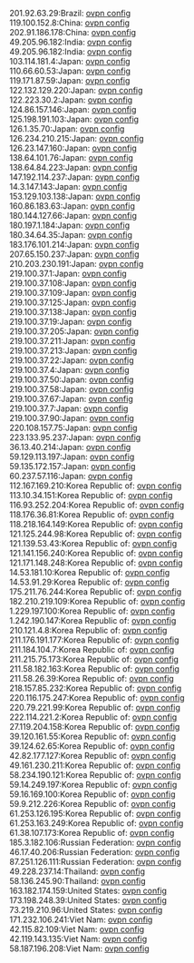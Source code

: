 201.92.63.29:Brazil: [ovpn config](vpn/201_92_63_29.ovpn)  
119.100.152.8:China: [ovpn config](vpn/119_100_152_8.ovpn)  
202.91.186.178:China: [ovpn config](vpn/202_91_186_178.ovpn)  
49.205.96.182:India: [ovpn config](vpn/49_205_96_182.ovpn)  
49.205.96.182:India: [ovpn config](vpn/49_205_96_182.ovpn)  
103.114.181.4:Japan: [ovpn config](vpn/103_114_181_4.ovpn)  
110.66.60.53:Japan: [ovpn config](vpn/110_66_60_53.ovpn)  
119.171.87.59:Japan: [ovpn config](vpn/119_171_87_59.ovpn)  
122.132.129.220:Japan: [ovpn config](vpn/122_132_129_220.ovpn)  
122.223.30.2:Japan: [ovpn config](vpn/122_223_30_2.ovpn)  
124.86.157.146:Japan: [ovpn config](vpn/124_86_157_146.ovpn)  
125.198.191.103:Japan: [ovpn config](vpn/125_198_191_103.ovpn)  
126.1.35.70:Japan: [ovpn config](vpn/126_1_35_70.ovpn)  
126.234.210.215:Japan: [ovpn config](vpn/126_234_210_215.ovpn)  
126.23.147.160:Japan: [ovpn config](vpn/126_23_147_160.ovpn)  
138.64.101.76:Japan: [ovpn config](vpn/138_64_101_76.ovpn)  
138.64.84.223:Japan: [ovpn config](vpn/138_64_84_223.ovpn)  
147.192.114.237:Japan: [ovpn config](vpn/147_192_114_237.ovpn)  
14.3.147.143:Japan: [ovpn config](vpn/14_3_147_143.ovpn)  
153.129.103.138:Japan: [ovpn config](vpn/153_129_103_138.ovpn)  
160.86.183.63:Japan: [ovpn config](vpn/160_86_183_63.ovpn)  
180.144.127.66:Japan: [ovpn config](vpn/180_144_127_66.ovpn)  
180.197.1.184:Japan: [ovpn config](vpn/180_197_1_184.ovpn)  
180.34.64.35:Japan: [ovpn config](vpn/180_34_64_35.ovpn)  
183.176.101.214:Japan: [ovpn config](vpn/183_176_101_214.ovpn)  
207.65.150.237:Japan: [ovpn config](vpn/207_65_150_237.ovpn)  
210.203.230.191:Japan: [ovpn config](vpn/210_203_230_191.ovpn)  
219.100.37.1:Japan: [ovpn config](vpn/219_100_37_1.ovpn)  
219.100.37.108:Japan: [ovpn config](vpn/219_100_37_108.ovpn)  
219.100.37.109:Japan: [ovpn config](vpn/219_100_37_109.ovpn)  
219.100.37.125:Japan: [ovpn config](vpn/219_100_37_125.ovpn)  
219.100.37.138:Japan: [ovpn config](vpn/219_100_37_138.ovpn)  
219.100.37.19:Japan: [ovpn config](vpn/219_100_37_19.ovpn)  
219.100.37.205:Japan: [ovpn config](vpn/219_100_37_205.ovpn)  
219.100.37.211:Japan: [ovpn config](vpn/219_100_37_211.ovpn)  
219.100.37.213:Japan: [ovpn config](vpn/219_100_37_213.ovpn)  
219.100.37.22:Japan: [ovpn config](vpn/219_100_37_22.ovpn)  
219.100.37.4:Japan: [ovpn config](vpn/219_100_37_4.ovpn)  
219.100.37.50:Japan: [ovpn config](vpn/219_100_37_50.ovpn)  
219.100.37.58:Japan: [ovpn config](vpn/219_100_37_58.ovpn)  
219.100.37.67:Japan: [ovpn config](vpn/219_100_37_67.ovpn)  
219.100.37.7:Japan: [ovpn config](vpn/219_100_37_7.ovpn)  
219.100.37.90:Japan: [ovpn config](vpn/219_100_37_90.ovpn)  
220.108.157.75:Japan: [ovpn config](vpn/220_108_157_75.ovpn)  
223.133.95.237:Japan: [ovpn config](vpn/223_133_95_237.ovpn)  
36.13.40.214:Japan: [ovpn config](vpn/36_13_40_214.ovpn)  
59.129.113.197:Japan: [ovpn config](vpn/59_129_113_197.ovpn)  
59.135.172.157:Japan: [ovpn config](vpn/59_135_172_157.ovpn)  
60.237.57.116:Japan: [ovpn config](vpn/60_237_57_116.ovpn)  
112.167.169.210:Korea Republic of: [ovpn config](vpn/112_167_169_210.ovpn)  
113.10.34.151:Korea Republic of: [ovpn config](vpn/113_10_34_151.ovpn)  
116.93.252.204:Korea Republic of: [ovpn config](vpn/116_93_252_204.ovpn)  
118.176.36.81:Korea Republic of: [ovpn config](vpn/118_176_36_81.ovpn)  
118.218.164.149:Korea Republic of: [ovpn config](vpn/118_218_164_149.ovpn)  
121.125.244.98:Korea Republic of: [ovpn config](vpn/121_125_244_98.ovpn)  
121.139.53.43:Korea Republic of: [ovpn config](vpn/121_139_53_43.ovpn)  
121.141.156.240:Korea Republic of: [ovpn config](vpn/121_141_156_240.ovpn)  
121.171.148.248:Korea Republic of: [ovpn config](vpn/121_171_148_248.ovpn)  
14.53.181.10:Korea Republic of: [ovpn config](vpn/14_53_181_10.ovpn)  
14.53.91.29:Korea Republic of: [ovpn config](vpn/14_53_91_29.ovpn)  
175.211.76.244:Korea Republic of: [ovpn config](vpn/175_211_76_244.ovpn)  
182.210.219.109:Korea Republic of: [ovpn config](vpn/182_210_219_109.ovpn)  
1.229.197.100:Korea Republic of: [ovpn config](vpn/1_229_197_100.ovpn)  
1.242.190.147:Korea Republic of: [ovpn config](vpn/1_242_190_147.ovpn)  
210.121.4.8:Korea Republic of: [ovpn config](vpn/210_121_4_8.ovpn)  
211.176.191.177:Korea Republic of: [ovpn config](vpn/211_176_191_177.ovpn)  
211.184.104.7:Korea Republic of: [ovpn config](vpn/211_184_104_7.ovpn)  
211.215.75.173:Korea Republic of: [ovpn config](vpn/211_215_75_173.ovpn)  
211.58.182.163:Korea Republic of: [ovpn config](vpn/211_58_182_163.ovpn)  
211.58.26.39:Korea Republic of: [ovpn config](vpn/211_58_26_39.ovpn)  
218.157.85.232:Korea Republic of: [ovpn config](vpn/218_157_85_232.ovpn)  
220.116.175.247:Korea Republic of: [ovpn config](vpn/220_116_175_247.ovpn)  
220.79.221.99:Korea Republic of: [ovpn config](vpn/220_79_221_99.ovpn)  
222.114.221.2:Korea Republic of: [ovpn config](vpn/222_114_221_2.ovpn)  
27.119.204.158:Korea Republic of: [ovpn config](vpn/27_119_204_158.ovpn)  
39.120.161.55:Korea Republic of: [ovpn config](vpn/39_120_161_55.ovpn)  
39.124.62.65:Korea Republic of: [ovpn config](vpn/39_124_62_65.ovpn)  
42.82.177.127:Korea Republic of: [ovpn config](vpn/42_82_177_127.ovpn)  
49.161.230.211:Korea Republic of: [ovpn config](vpn/49_161_230_211.ovpn)  
58.234.190.121:Korea Republic of: [ovpn config](vpn/58_234_190_121.ovpn)  
59.14.249.197:Korea Republic of: [ovpn config](vpn/59_14_249_197.ovpn)  
59.16.169.100:Korea Republic of: [ovpn config](vpn/59_16_169_100.ovpn)  
59.9.212.226:Korea Republic of: [ovpn config](vpn/59_9_212_226.ovpn)  
61.253.126.195:Korea Republic of: [ovpn config](vpn/61_253_126_195.ovpn)  
61.253.163.249:Korea Republic of: [ovpn config](vpn/61_253_163_249.ovpn)  
61.38.107.173:Korea Republic of: [ovpn config](vpn/61_38_107_173.ovpn)  
185.3.182.106:Russian Federation: [ovpn config](vpn/185_3_182_106.ovpn)  
46.17.40.206:Russian Federation: [ovpn config](vpn/46_17_40_206.ovpn)  
87.251.126.111:Russian Federation: [ovpn config](vpn/87_251_126_111.ovpn)  
49.228.237.14:Thailand: [ovpn config](vpn/49_228_237_14.ovpn)  
58.136.245.90:Thailand: [ovpn config](vpn/58_136_245_90.ovpn)  
163.182.174.159:United States: [ovpn config](vpn/163_182_174_159.ovpn)  
173.198.248.39:United States: [ovpn config](vpn/173_198_248_39.ovpn)  
73.219.210.96:United States: [ovpn config](vpn/73_219_210_96.ovpn)  
171.232.106.241:Viet Nam: [ovpn config](vpn/171_232_106_241.ovpn)  
42.115.82.109:Viet Nam: [ovpn config](vpn/42_115_82_109.ovpn)  
42.119.143.135:Viet Nam: [ovpn config](vpn/42_119_143_135.ovpn)  
58.187.196.208:Viet Nam: [ovpn config](vpn/58_187_196_208.ovpn)  
